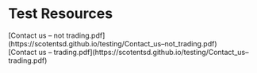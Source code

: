 # Test Resources

<div>[Contact us – not trading.pdf](https://scotentsd.github.io/testing/Contact_us–not_trading.pdf)</div>
<div>[Contact us – trading.pdf](https://scotentsd.github.io/testing/Contact_us–trading.pdf)</div>


